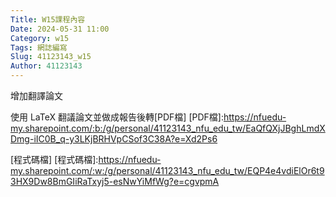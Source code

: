 ```yaml
---
Title: W15課程內容
Date: 2024-05-31 11:00
Category: w15
Tags: 網誌編寫
Slug: 41123143_w15
Author: 41123143
---
```


增加翻譯論文

<!-- PELICAN_END_SUMMARY -->
使用 LaTeX 翻議論文並做成報告後轉[PDF檔]
[PDF檔]:https://nfuedu-my.sharepoint.com/:b:/g/personal/41123143_nfu_edu_tw/EaQfQXjJBghLmdXDmg-iIC0B_q-y3LKjBRHVpCSof3C38A?e=Xd2Ps6

[程式碼檔]
[程式碼檔]:https://nfuedu-my.sharepoint.com/:w:/g/personal/41123143_nfu_edu_tw/EQP4e4vdiElOr6t93HX9Dw8BmGIiRaTxyj5-esNwYiMfWg?e=cgvpmA




